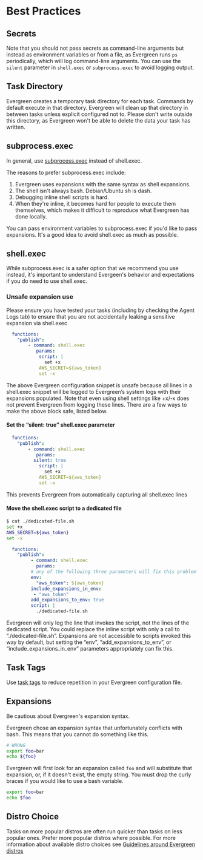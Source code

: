 # Best Practices

## Secrets

Note that you should not pass secrets as command-line arguments but instead as
environment variables or from a file, as Evergreen runs `ps` periodically, which
will log command-line arguments. You can use the `silent` parameter in
`shell.exec` or `subprocess.exec` to avoid logging output.

## Task Directory

Evergreen creates a temporary task directory for each task. Commands by default execute in that directory. Evergreen will clean up that directory in between tasks unless explicit configured not to. Please don't write outside this directory, as Evergreen won't be able to delete the data your task has written.

## subprocess.exec

In general, use [subprocess.exec](Project-Commands.md#subprocessexec) instead of shell.exec.

The reasons to prefer subprocess.exec include:
1. Evergreen uses expansions with the same syntax as shell expansions.
2. The shell isn't always bash. Debian/Ubuntu sh is dash.
3. Debugging inline shell scripts is hard.
4. When they're inline, it becomes hard for people to execute them themselves, which makes it difficult to reproduce what Evergreen has done locally.

You can pass environment variables to subprocess.exec if you'd like to pass expansions. It's a good idea to avoid shell.exec as much as possible.


## shell.exec

While subprocess.exec is a safer option that we recommend you use instead, it's important to understand Evergeen's behavior and expectations if you do need to use shell.exec.

### Unsafe expansion use

Please ensure you have tested your tasks (including by checking the Agent Logs tab) to ensure that you are not accidentally leaking a sensitive expansion via shell.exec

```yml
  functions:
    "publish":
    	- command: shell.exec
    	   params:
        	script: |
        	  set +x
            AWS_SECRET=${aws_token}
            set -x
```

The above Evergreen configuration snippet is unsafe because all lines in a shell.exec snippet will be logged to Evergreen’s system logs with their expansions populated. Note that even using shell settings like +x/-x does not prevent Evergreen from logging these lines. There are a few ways to make the above block safe, listed below.

#### Set the “silent: true” shell.exec parameter

```yml
  functions:
    "publish":
    	- command: shell.exec
    	   params:
          silent: true
        	script: |
        	  set +x
            AWS_SECRET=${aws_token}
            set -x
```

This prevents Evergreen from automatically capturing all shell.exec lines

#### Move the shell.exec script to a dedicated file

```sh
$ cat ./dedicated-file.sh
set +x
AWS_SECRET=${aws_token}
set -x
```

```yml
  functions:
    "publish":
    	 - command: shell.exec
    	   params:
         # any of the following three parameters will fix this problem
         env:
           "aws_token": ${aws_token}
         include_expansions_in_env:
          - "aws_token"
         add_expansions_to_env: true
  	     script: |
           ./dedicated-file.sh
```

Evergreen will only log the line that invokes the script, not the lines of the dedicated script.
You could replace the inline script with only a call to “./dedicated-file.sh”. Expansions are not accessible to scripts invoked this way by default, but setting the “env”, “add_expansions_to_env”, or “include_expansions_in_env” parameters appropriately can fix this.

## Task Tags

Use [task tags](Project-Configuration-Files.md#task-and-variant-tags) to reduce repetition in your Evergreen configuration file.

## Expansions

Be cautious about Evergreen's expansion syntax.

Evergreen chose an expansion syntax that unfortunately conflicts with bash. This means that you cannot do something like this.

```bash
# WRONG
export foo=bar
echo ${foo}
```

Evergreen will first look for an expansion called `foo` and will substitute that expansion, or, if it doesn't exist, the empty string. You must drop the curly braces if you would like to use a bash variable.

```bash
export foo=bar
echo $foo
```

## Distro Choice

Tasks on more popular distros are often run quicker than tasks on less popular ones. Prefer more popular distros where possible. For more information about available distro choices see [Guidelines around Evergreen distros](https://wiki.corp.mongodb.com/x/CZ7yBg)
